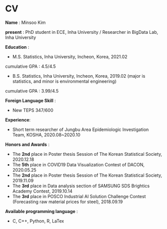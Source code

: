 # CV

**Name** : Minsoo Kim

**present** : PhD student in ECE, Inha University / Researcher in BigData Lab, Inha University

**Education** :

  - M.S. Statistics, Inha University, Incheon, Korea, 2021.02
  
  cumulative GPA : 4.5/4.5
  
  
  - B.S. Statistics, Inha University, Incheon, Korea, 2019.02
  (major is statistics, and minor is environmental engineering)
  
  cumulative GPA : 3.99/4.5

**Foreign Language Skill** :

  - New TEPS 347/600


**Experience**:
  - Short term researcher of Jungbu Area Epidemiologic Investigation Team, KOSHA, 2020.08~2020.10

**Honors and Awards** :
  - The **2nd** place in Poster thesis Session of The Korean Statistical Society, 2020.12.18
  - The **5th** place in COVID19 Data Visualization Contest of DACON, 2020.05.25
  - The **2nd** place in Poster thesis Session of The Korean Statistical Society, 2019.11.09
  - The **3rd** place in Data analysis section of SAMSUNG SDS Brightics Academy Contest, 2019.10.14
  - The **3rd** place in POSCO Industrial AI Solution Challenge Contest (Forecasting raw material prices for steel), 2018.09.19

 
**Available programming language** :
  - C, C++, Python, R, LaTex
